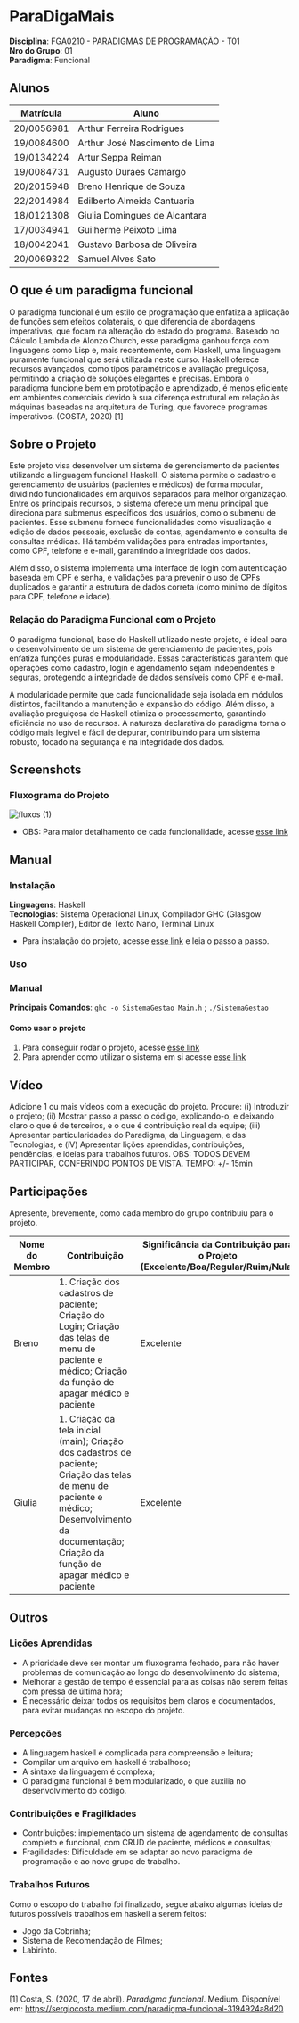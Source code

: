 # ParaDigaMais

**Disciplina**: FGA0210 - PARADIGMAS DE PROGRAMAÇÃO - T01 <br>
**Nro do Grupo**: 01<br>
**Paradigma**: Funcional<br>

## Alunos
|Matrícula | Aluno |
| -- | -- |
| 20/0056981  |  Arthur Ferreira Rodrigues |
| 19/0084600  |  Arthur José Nascimento de Lima |
| 19/0134224  |  Artur Seppa Reiman |
| 19/0084731  |  Augusto Duraes Camargo |
| 20/2015948  |  Breno Henrique de Souza |
| 22/2014984  |  Edilberto Almeida Cantuaria |
| 18/0121308  |  Giulia Domingues de Alcantara |
| 17/0034941  |  Guilherme Peixoto Lima |
| 18/0042041  |  Gustavo Barbosa de Oliveira |
| 20/0069322  |  Samuel Alves Sato |

## O que é um paradigma funcional

O paradigma funcional é um estilo de programação que enfatiza a aplicação de funções sem efeitos colaterais, o que diferencia de abordagens imperativas, que focam na alteração do estado do programa. Baseado no Cálculo Lambda de Alonzo Church, esse paradigma ganhou força com linguagens como Lisp e, mais recentemente, com Haskell, uma linguagem puramente funcional que será utilizada neste curso. Haskell oferece recursos avançados, como tipos paramétricos e avaliação preguiçosa, permitindo a criação de soluções elegantes e precisas. Embora o paradigma funcione bem em prototipação e aprendizado, é menos eficiente em ambientes comerciais devido à sua diferença estrutural em relação às máquinas baseadas na arquitetura de Turing, que favorece programas imperativos. (COSTA, 2020) [1]

## Sobre o Projeto
Este projeto visa desenvolver um sistema de gerenciamento de pacientes utilizando a linguagem funcional Haskell. O sistema permite o cadastro e gerenciamento de usuários (pacientes e médicos) de forma modular, dividindo funcionalidades em arquivos separados para melhor organização. Entre os principais recursos, o sistema oferece um menu principal que direciona para submenus específicos dos usuários, como o submenu de pacientes. Esse submenu fornece funcionalidades como visualização e edição de dados pessoais, exclusão de contas, agendamento e consulta de consultas médicas. Há também validações para entradas importantes, como CPF, telefone e e-mail, garantindo a integridade dos dados.

Além disso, o sistema implementa uma interface de login com autenticação baseada em CPF e senha, e validações para prevenir o uso de CPFs duplicados e garantir a estrutura de dados correta (como mínimo de dígitos para CPF, telefone e idade).

### Relação do Paradigma Funcional com o Projeto
O paradigma funcional, base do Haskell utilizado neste projeto, é ideal para o desenvolvimento de um sistema de gerenciamento de pacientes, pois enfatiza funções puras e modularidade. Essas características garantem que operações como cadastro, login e agendamento sejam independentes e seguras, protegendo a integridade de dados sensíveis como CPF e e-mail.

A modularidade permite que cada funcionalidade seja isolada em módulos distintos, facilitando a manutenção e expansão do código. Além disso, a avaliação preguiçosa de Haskell otimiza o processamento, garantindo eficiência no uso de recursos. A natureza declarativa do paradigma torna o código mais legível e fácil de depurar, contribuindo para um sistema robusto, focado na segurança e na integridade dos dados.

## Screenshots
### Fluxograma do Projeto
![fluxos (1)](https://github.com/user-attachments/assets/4363c36c-7dbf-41db-bc0a-f9a72384e6cf)

- OBS: Para maior detalhamento de cada funcionalidade, acesse [esse link](documentacao/uso-sistema.md)
## Manual
### Instalação 
**Linguagens**: Haskell<br>
**Tecnologias**: Sistema Operacional Linux, Compilador GHC (Glasgow Haskell Compiler), Editor de Texto Nano, Terminal Linux<br>
- Para instalação do projeto, acesse [esse link](documentacao/passoapassoinstalacao.md) e leia o passo a passo.

### Uso 
### Manual
**Principais Comandos**: ``ghc -o SistemaGestao Main.h`` ;  ``./SistemaGestao`` 

#### Como usar o projeto
1. Para conseguir rodar o projeto, acesse [esse link](documentacao/passoapasso-uso.md)
2. Para aprender como utilizar o sistema em si acesse [esse link](documentacao/uso-sistema.md)


## Vídeo
Adicione 1 ou mais vídeos com a execução do projeto.
Procure: 
(i) Introduzir o projeto;
(ii) Mostrar passo a passo o código, explicando-o, e deixando claro o que é de terceiros, e o que é contribuição real da equipe;
(iii) Apresentar particularidades do Paradigma, da Linguagem, e das Tecnologias, e
(iV) Apresentar lições aprendidas, contribuições, pendências, e ideias para trabalhos futuros.
OBS: TODOS DEVEM PARTICIPAR, CONFERINDO PONTOS DE VISTA.
TEMPO: +/- 15min

## Participações
Apresente, brevemente, como cada membro do grupo contribuiu para o projeto.

|Nome do Membro | Contribuição | Significância da Contribuição para o Projeto (Excelente/Boa/Regular/Ruim/Nula) | Comprobatórios |
| -- | -- | -- | -- |
| Breno | 1. Criação dos cadastros de paciente; Criação do Login; Criação das telas de menu de paciente e médico; Criação da função de apagar médico e paciente | Excelente | ADICIONAR LINKS DE COMMITS |
| Giulia | 1. Criação da tela inicial (main); Criação dos cadastros de paciente; Criação das telas de menu de paciente e médico; Desenvolvimento da documentação; Criação da função de apagar médico e paciente | Excelente | [Main](https://github.com/UnBParadigmas2024-2/2024.2-G1-Funcional_Agendamento_de_Consultas/commit/ccb2483fc5a05e914ab581f82c3e6b89b1fab28e); [Documentação do paradigma e do projeto](https://github.com/UnBParadigmas2024-2/2024.2-G1-Funcional_Agendamento_de_Consultas/commit/20722a7839e22fb127903b82cd2316805be253e4); [Documentação sobre detalhes](https://github.com/UnBParadigmas2024-2/2024.2-G1-Funcional_Agendamento_de_Consultas/commit/6e1b6406f0a966ef70d97320733859e42862f6d4) [Documentação da instalação](https://github.com/UnBParadigmas2024-2/2024.2-G1-Funcional_Agendamento_de_Consultas/commit/a1ba4ebcd471ba3c05737b1775aa9f97757e6e1b); [Documentação de como rodar o projeto](https://github.com/UnBParadigmas2024-2/2024.2-G1-Funcional_Agendamento_de_Consultas/commit/8058fdf914c4e242cdf64d3ec7dbbb404fb2841c)|


## Outros 
### Lições Aprendidas
- A prioridade deve ser montar um fluxograma fechado, para não haver problemas de comunicação ao longo do desenvolvimento do sistema;
- Melhorar a gestão de tempo é essencial para as coisas não serem feitas com pressa de última hora;
- É necessário deixar todos os requisitos bem claros e documentados, para evitar mudanças no escopo do projeto.
  
### Percepções
- A linguagem haskell é complicada para compreensão e leitura;
- Compilar um arquivo em haskell é trabalhoso;
- A sintaxe da linguagem é complexa;
- O paradigma funcional é bem modularizado, o que auxilia no desenvolvimento do código.

### Contribuições e Fragilidades
- Contribuições: implementado um sistema de agendamento de consultas completo e funcional, com CRUD de paciente, médicos e consultas;
- Fragilidades: Dificuldade em se adaptar ao novo paradigma de programação e ao novo grupo de trabalho.

### Trabalhos Futuros
Como o escopo do trabalho foi finalizado, segue abaixo algumas ideias de futuros possíveis trabalhos em haskell a serem feitos:
- Jogo da Cobrinha;
- Sistema de Recomendação de Filmes;
- Labirinto.

## Fontes
[1] Costa, S. (2020, 17 de abril). *Paradigma funcional*. Medium. Disponível em: https://sergiocosta.medium.com/paradigma-funcional-3194924a8d20
